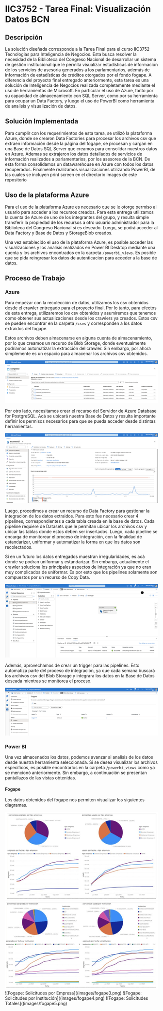 # IIC3752 - Tarea Final: Visualización Datos BCN

## Descripción

La solución diseñada corresponde a la Tarea Final para el curso IIC3752 Tecnologias para Inteligencia de Negocios. Esta busca resolver la necesidad de la Biblioteca del Congreso Nacional de desarrollar un sistema de gestión institucional que le permita visualizar estadísticas de información de los servicios de asesoria generados a los parlamentarios, además de información de estadísticas de créditos otorgados por el fondo fogape. 
A diferencia del proyecto final entregado anteriormente, esta tarea es una solución de Inteligencia de Negocios realizada completamente mediante el uso de herramientas de Microsoft. En particular el uso de Azure, tanto por su capacidad de almacenamiento con SQL Server, como por su herramienta para ocupar un Data Factory, y luego el uso de PowerBI como herramienta de analisis y visualización de datos.

## Solución Implementada

Para cumplir con los requerimientos de esta tarea, se utilizó la plataforma Azure, donde se crearon Data Factories para procesar los archivos csv que extraen información desde la página del fogape, se procesan y cargan en una Base de Datos SQL Server que creamos para consolidar nuestros datos en Azure. Ademas se extrajeron los datos detallados de servicios de información realizados a parlamentarios, por los asesores de la BCN. De esta forma consolidamos un datawarehouse en Azure con todos los datos recuperados. Finalmente realizamos visualizaciones utilizando PowerBI, de las cuales se incluyen print screen en el directorio images de este repositorio 

## Uso de la plataforma Azure

Para el uso de la plataforma Azure es necesario que se le otorge permiso al usuario para acceder a los recursos creados. Para esta entrega utilizamos la cuenta de Azure de uno de los integrantes del grupo, y resulta simple transferir la propiedad de los recursos a otro usuario administrador para la Biblioteca del Congreso Nacional si es deseado. Luego, se podrá acceder al Data Factory y Base de Datos y StorageBlob creados.

Una vez establecido el uso de la plataforma Azure, es posible acceder las visualizaciones y los analisis realizados en Power BI Desktop mediante una cuenta y los archivos encontrados en la carpeta `/powerbi_views`. Es posible que se pida reingresar los datos de autenticacion para acceder a la base de datos.

## Proceso de Trabajo

### Azure 

Para empezar con la recolección de datos, utilizamos los csv obtenidos desde el crawler entregado para el proyecto final. Por lo tanto, para efectos de esta entrega, utilizaremos los csv obtenidos y asumiremos que tenemos como obtener sus actualizaciones desde los crawlers ya creados. Estos csv se pueden encontrar en la carpeta `/csvs` y corresponden a los datos extraidos del fogape.

Estos archivos deben almacenarse en alguna cuenta de almacenamiento, por lo que creamos un recurso de Blob Storage, donde eventualmente podriamos automatizar la extracción del crawler. Sin embargo, por ahora simplemente es un espacio para almacenar los archivos csv obtenidos.

![Blob Storage](images/BlobStorage.png)

Por otro lado, necesitamos crear el recurso del Servidor de Azure Database for PostgreSQL. Acá se ubicará nuestra Base de Datos y resulta importante definir los permisos necesarios para que se pueda acceder desde distintas herramientas.

![PSQL Server](images/ServidorPSQL.png)

Luego, procedimos a crear un recurso de Data Factory para gestionar la integración de los datos extraidos. Para esto fue necesario crear 4 pipelines, correspondientes a cada tabla creada en la base de datos. Cada pipeline requiere de Datasets que le permitan ubicar los archivos csv y ubicar las tablas donde estos deben ser insertados. Luego, cada pipeline se encarga de monitorear el proceso de integración, con la finalidad de estandarizar, uniformar y automatizar la forma en que los datos son recolectados.

Si en un futuro los datos entregados muestran irregularidades, es acá donde se podran uniformar y estandarizar. Sin embargo, actualmente el crawler soluciona los principales aspectos de integración ya que no eran muy complicados de uniformar. Es por esto que los pipelines solamente son compuestos por un recurso de Copy Data.

![Data Factory: Pipelines](images/DataFactoryPipelines.png)

Además, aprovechamos de crear un trigger para las pipelines. Esto automatiza parte del proceso de integración, ya que cada semana buscará los archivos csv del Blob Storage y integrara los datos en la Base de Datos deseada mientras se monitorea el proceso.

![Data Factory: Trigger](images/DataFactoryTriggers.png)

### Power BI

Una vez almacenados los datos, podemos avanzar al analisis de los datos desde nuestra herramienta seleccionada. Si se desea visualizar los archivos especificos, es posible encontrarlos en la carpeta `/powerbi_views` como ya se mencionó anteriormente. Sin embargo, a continuación se presentan pantallazos de las vistas obtenidas.

#### Fogape

Los datos obtenidos del fogape nos permiten visualizar los siguientes diagramas.

![Fogape: Derechos por Empresa](images/fogape1.png)
![Fogape: Derechos por Institución](images/fogape2.png)
![Fogape: Solicitudes por Empresa]((images/fogape3.png)
![Fogape: Solicitudes por Institución]((images/fogape4.png)
![Fogape: Solicitudes Totales]((images/fogape5.png)
